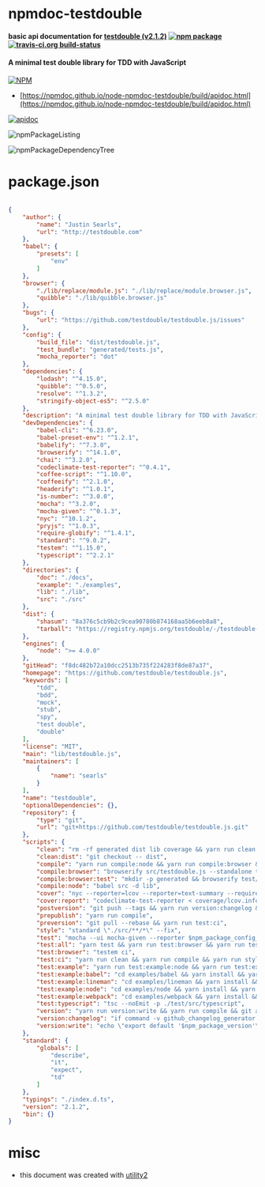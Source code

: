 # npmdoc-testdouble

#### basic api documentation for  [testdouble (v2.1.2)](https://github.com/testdouble/testdouble.js)  [![npm package](https://img.shields.io/npm/v/npmdoc-testdouble.svg?style=flat-square)](https://www.npmjs.org/package/npmdoc-testdouble) [![travis-ci.org build-status](https://api.travis-ci.org/npmdoc/node-npmdoc-testdouble.svg)](https://travis-ci.org/npmdoc/node-npmdoc-testdouble)

#### A minimal test double library for TDD with JavaScript

[![NPM](https://nodei.co/npm/testdouble.png?downloads=true&downloadRank=true&stars=true)](https://www.npmjs.com/package/testdouble)

- [https://npmdoc.github.io/node-npmdoc-testdouble/build/apidoc.html](https://npmdoc.github.io/node-npmdoc-testdouble/build/apidoc.html)

[![apidoc](https://npmdoc.github.io/node-npmdoc-testdouble/build/screenCapture.buildCi.browser.%252Ftmp%252Fbuild%252Fapidoc.html.png)](https://npmdoc.github.io/node-npmdoc-testdouble/build/apidoc.html)

![npmPackageListing](https://npmdoc.github.io/node-npmdoc-testdouble/build/screenCapture.npmPackageListing.svg)

![npmPackageDependencyTree](https://npmdoc.github.io/node-npmdoc-testdouble/build/screenCapture.npmPackageDependencyTree.svg)



# package.json

```json

{
    "author": {
        "name": "Justin Searls",
        "url": "http://testdouble.com"
    },
    "babel": {
        "presets": [
            "env"
        ]
    },
    "browser": {
        "./lib/replace/module.js": "./lib/replace/module.browser.js",
        "quibble": "./lib/quibble.browser.js"
    },
    "bugs": {
        "url": "https://github.com/testdouble/testdouble.js/issues"
    },
    "config": {
        "build_file": "dist/testdouble.js",
        "test_bundle": "generated/tests.js",
        "mocha_reporter": "dot"
    },
    "dependencies": {
        "lodash": "^4.15.0",
        "quibble": "^0.5.0",
        "resolve": "^1.3.2",
        "stringify-object-es5": "^2.5.0"
    },
    "description": "A minimal test double library for TDD with JavaScript",
    "devDependencies": {
        "babel-cli": "^6.23.0",
        "babel-preset-env": "^1.2.1",
        "babelify": "^7.3.0",
        "browserify": "^14.1.0",
        "chai": "^3.2.0",
        "codeclimate-test-reporter": "^0.4.1",
        "coffee-script": "^1.10.0",
        "coffeeify": "^2.1.0",
        "headerify": "^1.0.1",
        "is-number": "^3.0.0",
        "mocha": "^3.2.0",
        "mocha-given": "^0.1.3",
        "nyc": "^10.1.2",
        "pryjs": "^1.0.3",
        "require-globify": "^1.4.1",
        "standard": "^9.0.2",
        "testem": "^1.15.0",
        "typescript": "^2.2.1"
    },
    "directories": {
        "doc": "./docs",
        "example": "./examples",
        "lib": "./lib",
        "src": "./src"
    },
    "dist": {
        "shasum": "8a376c5cb9b2c9cea90780b874168aa5b6eeb8a8",
        "tarball": "https://registry.npmjs.org/testdouble/-/testdouble-2.1.2.tgz"
    },
    "engines": {
        "node": ">= 4.0.0"
    },
    "gitHead": "f8dc482b72a10dcc2513b735f224283f8de87a37",
    "homepage": "https://github.com/testdouble/testdouble.js",
    "keywords": [
        "tdd",
        "bdd",
        "mock",
        "stub",
        "spy",
        "test double",
        "double"
    ],
    "license": "MIT",
    "main": "lib/testdouble.js",
    "maintainers": [
        {
            "name": "searls"
        }
    ],
    "name": "testdouble",
    "optionalDependencies": {},
    "repository": {
        "type": "git",
        "url": "git+https://github.com/testdouble/testdouble.js.git"
    },
    "scripts": {
        "clean": "rm -rf generated dist lib coverage && yarn run clean:dist",
        "clean:dist": "git checkout -- dist",
        "compile": "yarn run compile:node && yarn run compile:browser && yarn run compile:browser:test",
        "compile:browser": "browserify src/testdouble.js --standalone td --outfile $npm_package_config_build_file -p headerify -t babelify",
        "compile:browser:test": "mkdir -p generated && browserify test/browser-helper.js --outfile $npm_package_config_test_bundle -t babelify -t coffeeify --extension=\".coffee\" -t require-globify --ignore-missing",
        "compile:node": "babel src -d lib",
        "cover": "nyc --reporter=lcov --reporter=text-summary --require babel-core/register _mocha --ui mocha-given --reporter $npm_package_config_mocha_reporter --compilers coffee:coffee-script --recursive test/node-helper.coffee test/src",
        "cover:report": "codeclimate-test-reporter < coverage/lcov.info",
        "postversion": "git push --tags && yarn run version:changelog && git push && npm publish",
        "prepublish": "yarn run compile",
        "preversion": "git pull --rebase && yarn run test:ci",
        "style": "standard \"./src/**/*\" --fix",
        "test": "mocha --ui mocha-given --reporter $npm_package_config_mocha_reporter --compilers js:babel-core/register,coffee:coffee-script --recursive test/node-helper.coffee test/src",
        "test:all": "yarn test && yarn run test:browser && yarn run test:example && yarn run test:typescript",
        "test:browser": "testem ci",
        "test:ci": "yarn run clean && yarn run compile && yarn run style && yarn run test:all && yarn run clean:dist && echo \"All done!\"",
        "test:example": "yarn run test:example:node && yarn run test:example:lineman && yarn run test:example:webpack && yarn run test:example:babel",
        "test:example:babel": "cd examples/babel && yarn install && yarn test && cd ../..",
        "test:example:lineman": "cd examples/lineman && yarn install && yarn test && cd ../..",
        "test:example:node": "cd examples/node && yarn install && yarn test && cd ../..",
        "test:example:webpack": "cd examples/webpack && yarn install && yarn test && cd ../..",
        "test:typescript": "tsc --noEmit -p ./test/src/typescript",
        "version": "yarn run version:write && yarn run compile && git add dist src/version.js",
        "version:changelog": "if command -v github_changelog_generator &>/dev/null; then github_changelog_generator; git commit -m \"Changelog for $npm_package_version\" CHANGELOG.md; else echo Versioning requires you first run 'gem install github_changelog_generator' >&2; fi",
        "version:write": "echo \"export default '$npm_package_version'\" > src/version.js"
    },
    "standard": {
        "globals": [
            "describe",
            "it",
            "expect",
            "td"
        ]
    },
    "typings": "./index.d.ts",
    "version": "2.1.2",
    "bin": {}
}
```



# misc
- this document was created with [utility2](https://github.com/kaizhu256/node-utility2)
